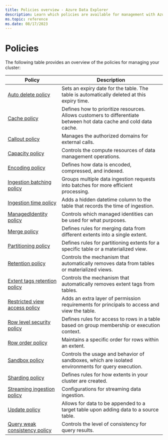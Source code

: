 ```yaml
---
title: Policies overview - Azure Data Explorer
description: Learn which policies are available for management with Azure Data Explorer.
ms.topic: reference
ms.date: 08/17/2023
---
```

# Policies

The following table provides an overview of the policies for managing your cluster:

|Policy|Description|
|--|--|
|[Auto delete policy](auto-delete-policy.md)|Sets an expiry date for the table. The table is automatically deleted at this expiry time.|
|[Cache policy](cachepolicy.md)|Defines how to prioritize resources. Allows customers to differentiate between hot data cache and cold data cache.|
|[Callout policy](calloutpolicy.md)|Manages the authorized domains for external calls.|
|[Capacity policy](capacitypolicy.md)|Controls the compute resources of data management operations.|
|[Encoding policy](encoding-policy.md)|Defines how data is encoded, compressed, and indexed.|
|[Ingestion batching policy](batchingpolicy.md)|Groups multiple data ingestion requests into batches for more efficient processing.|
|[Ingestion time policy](ingestiontimepolicy.md)|Adds a hidden datetime column to the table that records the time of ingestion.|
|[ManagedIdentity policy](managed-identity-policy.md)|Controls which managed identities can be used for what purposes.|
|[Merge policy](mergepolicy.md)|Defines rules for merging data from different extents into a single extent.|
|[Partitioning policy](partitioningpolicy.md)|Defines rules for partitioning extents for a specific table or a materialized view.|
|[Retention policy](retentionpolicy.md)|Controls the mechanism that automatically removes data from tables or materialized views.|
|[Extent tags retention policy](extent-tags-retention-policy.md)|Controls the mechanism that automatically removes extent tags from tables.|
|[Restricted view access policy](restrictedviewaccesspolicy.md)|Adds an extra layer of permission requirements for principals to access and view the table.|
|[Row level security policy](rowlevelsecuritypolicy.md)|Defines rules for access to rows in a table based on group membership or execution context.|
|[Row order policy](roworderpolicy.md)|Maintains a specific order for rows within an extent.|
|[Sandbox policy](sandboxpolicy.md)|Controls the usage and behavior of sandboxes, which are isolated environments for query execution.|
|[Sharding policy](shardingpolicy.md)|Defines rules for how extents in your cluster are created.|
|[Streaming ingestion policy](streamingingestionpolicy.md)|Configurations for streaming data ingestion.|
|[Update policy](updatepolicy.md)|Allows for data to be appended to a target table upon adding data to a source table.|
|[Query weak consistency policy](query-weak-consistency-policy.md)|Controls the level of consistency for query results.|
